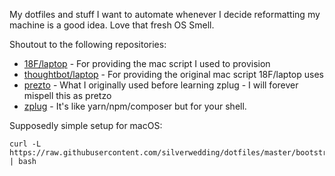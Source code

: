 My dotfiles and stuff I want to automate whenever I decide reformatting my machine is a good idea. Love that fresh OS Smell.

Shoutout to the following repositories:

* [18F/laptop](https://github.com/18F/laptop) - For providing the mac script I used to provision
* [thoughtbot/laptop](https://github.com/thoughtbot/laptop) - For providing the original mac script 18F/laptop uses
* [prezto](https://github.com/zsh-users/prezto) - What I originally used before learning zplug - I will forever mispell this as pretzo
* [zplug](https://github.com/zplug/zplug) - It's like yarn/npm/composer but for your shell.

Supposedly simple setup for macOS:

```
curl -L https://raw.githubusercontent.com/silverwedding/dotfiles/master/bootstrap.sh | bash
```
